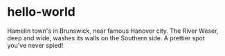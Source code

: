 # hello-world

Hamelin town's in Brunswick, near famous Hanover city.  The River Weser, deep and wide, washes its walls on the Southern side.  A prettier spot you've never spied!
